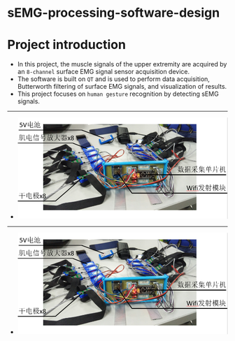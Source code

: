 # sEMG-processing-software-design
# Project introduction
* In this project, the muscle signals of the upper extremity are acquired by an `8-channel` surface EMG signal sensor acquisition device.
* The software is built on `QT` and is used to perform data acquisition, Butterworth filtering of surface EMG signals, and visualization of results.
* This project focuses on `human gesture` recognition by detecting sEMG signals.
---
- ![emg.png](emg.png)
---
- ![emg.png](emg.png)
